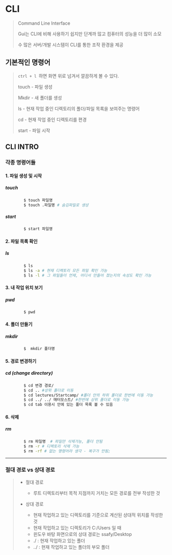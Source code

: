 # CLI

> Command Line Interface
> 
> Gui는 CLI에 비해 사용하기 쉽지만 단계까 많고 컴퓨터의 성능을 더 많이 소모
> 
> 수 많은 서버/개발 시스템이 CLI를 통한 조작 환경을 제공

## 기본적인 명령어

> `ctrl + l `하면 화면 위로 넘겨서 깔끔하게 볼 수 있다.
> 
> touch - 파일 생성
> 
> Mkdir - 새 폴더를 생성
> 
> ls - 현재 작업 중인 디렉토리의 폴더/파일 목록을 보여주는 명령어
> 
> cd - 현재 작업 중인 디렉토리를 편경
> 
> start - 파일 시작

## CLI INTRO

### 각종 명령어들

#### 1. 파일 생성 및 시작

##### touch

```bash
        $ touch 파일명
        $ touch .파일명 # 숨김파일로 생성
```

##### start

```bash
        $ start 파일명
```

#### 2. 파일 목록 확인

##### ls

```bash
        $ ls
        $ ls -a # 현재 디렉토리 모든 파일 확인 가능
        $ ls -l # 그 파일들이 언제, 어디서 만들어 졌는지의 속성도 확인 가능
```

#### 3.  내 작업 위치 보기

##### pwd

```bash
        $ pwd
```

#### 4. 폴더 만들기

##### mkdir

```bash
        $  mkdir 폴더명
```

#### 5. 경로 변경하기

##### cd (change directory)

```bash
        $ cd 변경 경로/
        $ cd .. #상위 폴더로 이동
        $ cd lectures/Startcamp/ #폴더 안의 하위 폴더로 한번에 이동 가능
        $ cd ../ ../ 매터모스트/ #한번에 상위 폴더로 이동 가능
        $ cd tab 이용시 안에 있는 폴더 목록 볼 수 있음
```

#### 6. 삭제

##### rm

```bash
        $ rm 파일명  # 파일만 삭제가능, 폴더 안됨
        $ rm -r # 디렉토리 삭제 가능
        $ rm -rf # 없는 명령어라 생각 - 복구가 안됨; 
```

---

### 절대 경로 vs 상대 경로

> - 절대 경로  
>   
>   - 루트 디렉토리부터 목적 지점까지 거치는 모든 경로를 전부 작성한 것
> 
> - 상대 경로 
>   
>   - 현재 작업하고 있는 디렉토리를 기준으로 계산된 상대적 위치를 작성한 것
>   - 현재 작업하고 있는 디렉토리가 C:/Users 일 때
>   - 윈도우 바탕 화면으로의 상대 경로는 ssafy/Desktop
>   - ./ : 현재 작업하고 있는 폴더
>   - ../ : 현재 작업하고 있는 폴더의 부모 폴더  
